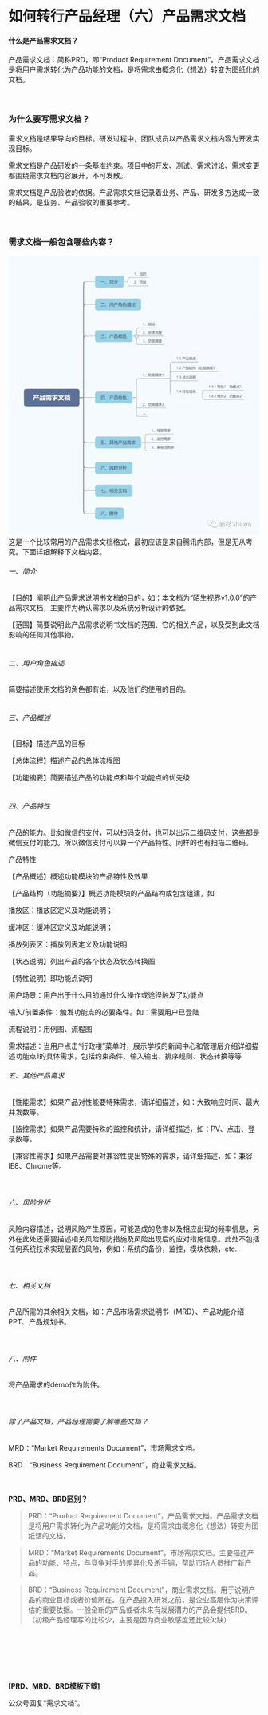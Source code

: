 # 如何转行产品经理（六）产品需求文档

#### 什么是产品需求文档？

产品需求文档：简称PRD，即“Product Requirement Document”。产品需求文档是将用户需求转化为产品功能的文档，是将需求由概念化（想法）转变为图纸化的文档。
<br/>
<br/>
<br/>

### 为什么要写需求文档？

需求文档是结果导向的目标。研发过程中，团队成员以产品需求文档内容为开发实现目标。

需求文档是产品研发的一条基准约束。项目中的开发、测试、需求讨论、需求变更都围绕需求文档内容展开，不可发散。

需求文档是产品验收的依据。产品需求文档记录着业务、产品、研发多方达成一致的结果，是业务、产品验收的重要参考。
<br/>
<br/>
<br/>

### 需求文档一般包含哪些内容？

![PRD文档](https://raw.githubusercontent.com/YSshawn/PM-10days/master/pic/%E9%9C%80%E6%B1%82%E6%96%87%E6%A1%A3%E7%BB%93%E6%9E%84.webp)
这是一个比较常用的产品需求文档格式，最初应该是来自腾讯内部，但是无从考究。下面详细解释下文档内容。

###### 一、简介

【目的】阐明此产品需求说明书文档的目的，如：本文档为“陌生视界v1.0.0”的产品需求文档，主要作为确认需求以及系统分析设计的依据。

【范围】简要说明此产品需求说明书文档的范围、它的相关产品，以及受到此文档影响的任何其他事物。
<br/>
<br/>

###### 二、用户角色描述

简要描述使用文档的角色都有谁，以及他们的使用的目的。
<br/>
<br/>

###### 三、产品概述

【目标】描述产品的目标

【总体流程】描述产品的总体流程图

【功能摘要】简要描述产品的功能点和每个功能点的优先级
<br/>
<br/>

###### 四、产品特性

产品的能力。比如微信的支付，可以扫码支付，也可以出示二维码支付，这些都是微信支付的能力。所以微信支付可以算一个产品特性。同样的也有扫描二维码。

产品特性

【产品概述】概述功能模块的产品特性及效果

【产品结构（功能摘要）】概述功能模块的产品结构或包含组建，如

播放区：播放区定义及功能说明；

缓冲区：缓冲区定义及功能说明；

播放列表区：播放列表定义及功能说明

【状态说明】列出产品的各个状态及状态转换图

【特性说明】即功能点说明

用户场景：用户出于什么目的通过什么操作或途径触发了功能点

输入/前置条件：触发功能点的必要条件。如：需要用户已登陆

流程说明：用例图、流程图

需求描述：当用户点击“行政楼”菜单时，展示学校的新闻中心和管理层介绍详细描述功能点1的具体需求，包括约束条件、输入输出、排序规则、状态转换等等

###### 五、其他产品需求

【性能需求】如果产品对性能要特殊需求，请详细描述，如：大致响应时间、最大并发数等。

【监控需求】如果产品需要特殊的监控和统计，请详细描述，如：PV、点击、登录数等。

【兼容性需求】如果产品需要对兼容性提出特殊的需求，请详细描述，如：兼容IE8、Chrome等。
<br/>
<br/>
<br/>

###### 六、风险分析

风险内容描述，说明风险产生原因，可能造成的危害以及相应出现的频率信息，另外在此处还需要描述相关风险预防措施及风险出现后的应对措施信息。此处不包括任何系统技术实现层面的风险，例如：系统的备份，监控，模块依赖，etc.
<br/>
<br/>
<br/>

###### 七、相关文档

产品所需的其余相关文档，如：产品市场需求说明书（MRD）、产品功能介绍PPT、产品规划书。
<br/>
<br/>
<br/>

###### 八、附件

将产品需求的demo作为附件。
<br/>
<br/>
<br/>

###### 除了产品文档，产品经理需要了解哪些文档？

MRD：“Market Requirements Document”，市场需求文档。

BRD：“Business Requirement Document”，商业需求文档。
<br/>
<br/>
<br/>

**PRD、MRD、BRD区别？**

> PRD：“Product Requirement Document”，产品需求文档。产品需求文档是将用户需求转化为产品功能的文档，是将需求由概念化（想法）转变为图纸话的文档。

> MRD：“Market Requirements Document”，市场需求文档。主要描述产品的功能、特点，与竞争对手的差异化及杀手锏，帮助市场人员推广新产品。

> BRD：“Business Requirement Document”，商业需求文档。用于说明产品的商业目标或者价值所在。在产品投入研发之前，是企业高层作为决策评估的重要依据。一般全新的产品或者未来有发展潜力的产品会提供BRD。（初级产品经理写的比较少，主要是因为商业敏感度还比较欠缺）
<br/>
<br/>
<br/>
<br/>
<br/>

**[PRD、MRD、BRD模板下载]**

公众号回复“需求文档”。
